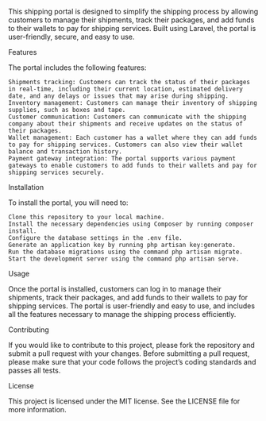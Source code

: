 This shipping portal is designed to simplify the shipping process by allowing customers to manage their shipments, track their packages, and add funds to their wallets to pay for shipping services. Built using Laravel, the portal is user-friendly, secure, and easy to use.

Features

The portal includes the following features:

    Shipments tracking: Customers can track the status of their packages in real-time, including their current location, estimated delivery date, and any delays or issues that may arise during shipping.
    Inventory management: Customers can manage their inventory of shipping supplies, such as boxes and tape.
    Customer communication: Customers can communicate with the shipping company about their shipments and receive updates on the status of their packages.
    Wallet management: Each customer has a wallet where they can add funds to pay for shipping services. Customers can also view their wallet balance and transaction history.
    Payment gateway integration: The portal supports various payment gateways to enable customers to add funds to their wallets and pay for shipping services securely.

Installation

To install the portal, you will need to:

    Clone this repository to your local machine.
    Install the necessary dependencies using Composer by running composer install.
    Configure the database settings in the .env file.
    Generate an application key by running php artisan key:generate.
    Run the database migrations using the command php artisan migrate.
    Start the development server using the command php artisan serve.

Usage

Once the portal is installed, customers can log in to manage their shipments, track their packages, and add funds to their wallets to pay for shipping services. The portal is user-friendly and easy to use, and includes all the features necessary to manage the shipping process efficiently.

Contributing

If you would like to contribute to this project, please fork the repository and submit a pull request with your changes. Before submitting a pull request, please make sure that your code follows the project’s coding standards and passes all tests.

License

This project is licensed under the MIT license. See the LICENSE file for more information.
